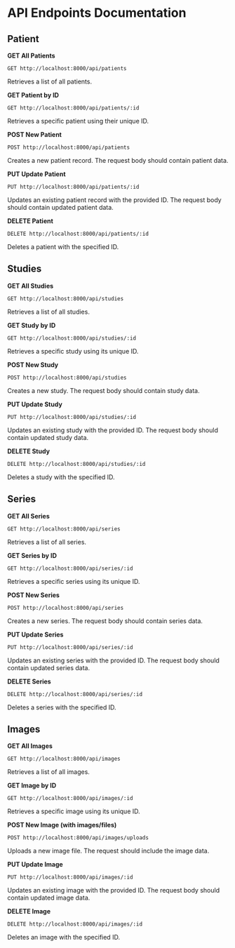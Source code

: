 # API Endpoints Documentation

## Patient

**GET All Patients**

```
GET http://localhost:8000/api/patients
```

Retrieves a list of all patients.

**GET Patient by ID**

```
GET http://localhost:8000/api/patients/:id
```

Retrieves a specific patient using their unique ID.

**POST New Patient**

```
POST http://localhost:8000/api/patients
```

Creates a new patient record. The request body should contain patient data.

**PUT Update Patient**

```
PUT http://localhost:8000/api/patients/:id
```

Updates an existing patient record with the provided ID. The request body should contain updated patient data.

**DELETE Patient**

```
DELETE http://localhost:8000/api/patients/:id
```

Deletes a patient with the specified ID.

## Studies

**GET All Studies**

```
GET http://localhost:8000/api/studies
```

Retrieves a list of all studies.

**GET Study by ID**

```
GET http://localhost:8000/api/studies/:id
```

Retrieves a specific study using its unique ID.

**POST New Study**

```
POST http://localhost:8000/api/studies
```

Creates a new study. The request body should contain study data.

**PUT Update Study**

```
PUT http://localhost:8000/api/studies/:id
```

Updates an existing study with the provided ID. The request body should contain updated study data.

**DELETE Study**

```
DELETE http://localhost:8000/api/studies/:id
```

Deletes a study with the specified ID.

## Series

**GET All Series**

```
GET http://localhost:8000/api/series
```

Retrieves a list of all series.

**GET Series by ID**

```
GET http://localhost:8000/api/series/:id
```

Retrieves a specific series using its unique ID.

**POST New Series**

```
POST http://localhost:8000/api/series
```

Creates a new series. The request body should contain series data.

**PUT Update Series**

```
PUT http://localhost:8000/api/series/:id
```

Updates an existing series with the provided ID. The request body should contain updated series data.

**DELETE Series**

```
DELETE http://localhost:8000/api/series/:id
```

Deletes a series with the specified ID.

## Images

**GET All Images**

```
GET http://localhost:8000/api/images
```

Retrieves a list of all images.

**GET Image by ID**

```
GET http://localhost:8000/api/images/:id
```

Retrieves a specific image using its unique ID.

**POST New Image (with images/files)**

```
POST http://localhost:8000/api/images/uploads
```

Uploads a new image file. The request should include the image data.

**PUT Update Image**

```
PUT http://localhost:8000/api/images/:id
```

Updates an existing image with the provided ID. The request body should contain updated image data.

**DELETE Image**

```
DELETE http://localhost:8000/api/images/:id
```

Deletes an image with the specified ID.
